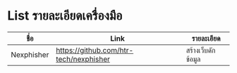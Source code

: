 # List รายละเอียดเครื่องมือ

| ชื่อ      | Link                               | รายละเอียด |
|   -     | -                                  | -         |
|Nexphisher   |https://github.com/htr-tech/nexphisher  | สร้างเว็บดักข้อมูล |
